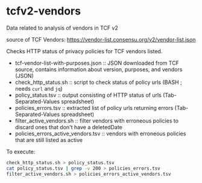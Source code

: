 # tcfv2-vendors
Data related to analysis of vendors in TCF v2

source of TCF Vendors: https://vendor-list.consensu.org/v2/vendor-list.json

Checks HTTP status of privacy policies for TCF vendors listed.

* tcf-vendor-list-with-purposes.json :: JSON downloaded from TCF source, contains information about version, purposes, and vendors (JSON)
* check_http_status.sh :: script to check status of policy urls (BASH ; needs `curl` and `jq`)
* policy_status.tsv :: output consisting of HTTP status of urls (Tab-Separated-Values spreadsheet)
* policies_errors.tsv :: extracted list of policy urls returning errors (Tab-Separated-Values spreadsheet)
* filter_active_vendors.sh :: filter vendors with erroneous policies to discard ones that don't have a deletedDate
* policies_errors_active_vendors.tsv :: vendors with erroneous policies that are still listed as active

To execute:

```bash
check_http_status.sh > policy_status.tsv
cat policy_status.tsv | grep -v 200 > policies_errors.tsv
filter_active_vendors.sh > policies_errors_active_vendors.tsv
```
